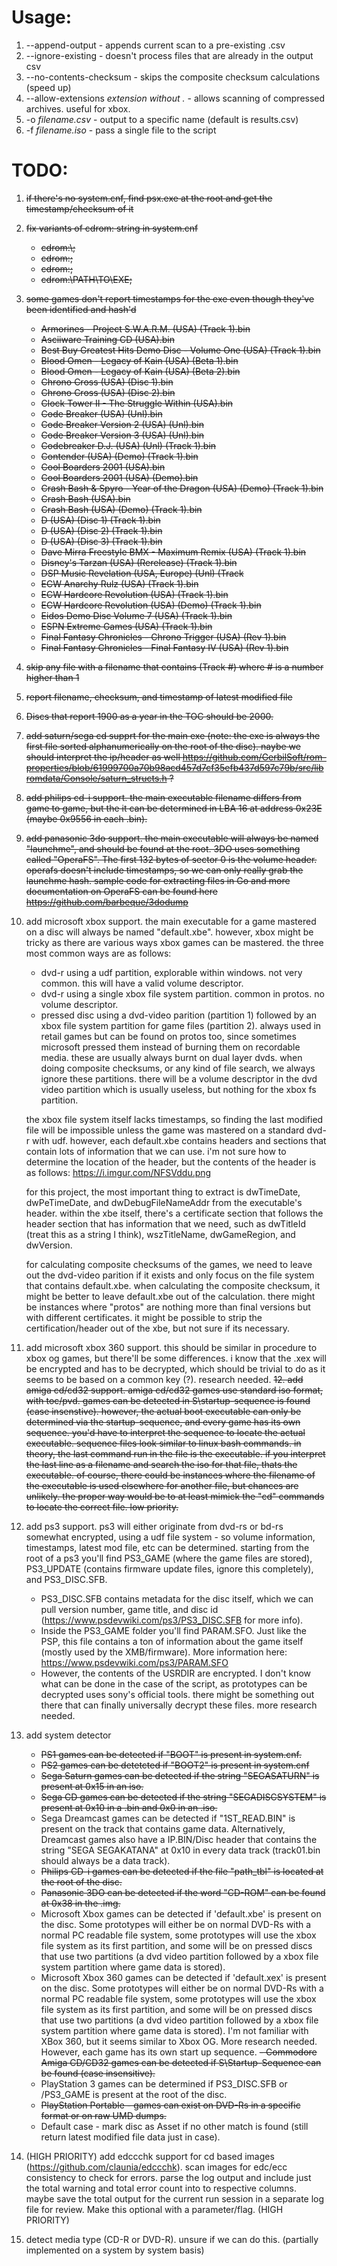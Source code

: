 # Usage:
1. --append-output - appends current scan to a pre-existing .csv
2. --ignore-existing - doesn't process files that are already in the output csv
3. --no-contents-checksum - skips the composite checksum calculations (speed up)
4. --allow-extensions *extension without .* - allows scanning of compressed archives. useful for xbox.
5. -o *filename.csv* - output to a specific name (default is results.csv)
6. -f *filename.iso* - pass a single file to the script

# TODO:
1. ~~if there's no system.cnf, find psx.exe at the root and get the timestamp/checksum of it~~
2. ~~fix variants of cdrom: string in system.cnf~~
    - ~~cdrom:\\;~~
	- ~~cdrom:;~~
	- ~~cdrom:\;~~
	- ~~cdrom:\PATH\TO\EXE;~~
3. ~~some games don't report timestamps for the exe even though they've been identified and hash'd~~
	- ~~Armorines - Project S.W.A.R.M. (USA) (Track 1).bin~~
	- ~~Asciiware Training CD (USA).bin~~
	- ~~Best Buy Greatest Hits Demo Disc - Volume One (USA) (Track 1).bin~~
	- ~~Blood Omen - Legacy of Kain (USA) (Beta 1).bin~~
	- ~~Blood Omen - Legacy of Kain (USA) (Beta 2).bin~~
	- ~~Chrono Cross (USA) (Disc 1).bin~~
	- ~~Chrono Cross (USA) (Disc 2).bin~~
	- ~~Clock Tower II - The Struggle Within (USA).bin~~
	- ~~Code Breaker (USA) (Unl).bin~~
	- ~~Code Breaker Version 2 (USA) (Unl).bin~~
	- ~~Code Breaker Version 3 (USA) (Unl).bin~~
	- ~~Codebreaker D.J. (USA) (Unl) (Track 1).bin~~
	- ~~Contender (USA) (Demo) (Track 1).bin~~
	- ~~Cool Boarders 2001 (USA).bin~~
	- ~~Cool Boarders 2001 (USA) (Demo).bin~~
	- ~~Crash Bash & Spyro - Year of the Dragon (USA) (Demo) (Track 1).bin~~
	- ~~Crash Bash (USA).bin~~
	- ~~Crash Bash (USA) (Demo) (Track 1).bin~~
	- ~~D (USA) (Disc 1) (Track 1).bin~~
	- ~~D (USA) (Disc 2) (Track 1).bin~~
	- ~~D (USA) (Disc 3) (Track 1).bin~~
	- ~~Dave Mirra Freestyle BMX - Maximum Remix (USA) (Track 1).bin~~
	- ~~Disney's Tarzan (USA) (Rerelease) (Track 1).bin~~
	- ~~DSP Music Revelation (USA, Europe) (Unl) (Track~~
	- ~~ECW Anarchy Rulz (USA) (Track 1).bin~~
	- ~~ECW Hardcore Revolution (USA) (Track 1).bin~~
	- ~~ECW Hardcore Revolution (USA) (Demo) (Track 1).bin~~
	- ~~Eidos Demo Disc Volume 7 (USA) (Track 1).bin~~
	- ~~ESPN Extreme Games (USA) (Track 1).bin~~
	- ~~Final Fantasy Chronicles - Chrono Trigger (USA) (Rev 1).bin~~
	- ~~Final Fantasy Chronicles - Final Fantasy IV (USA) (Rev 1).bin~~
4. ~~skip any file with a filename that contains (Track #) where # is a number higher than 1~~
5. ~~report filename, checksum, and timestamp of latest modified file~~
6. ~~Discs that report 1900 as a year in the TOC should be 2000.~~
7. ~~add saturn/sega cd supprt for the main exe (note: the exe is always the first file sorted alphanumerically on the root of the disc). naybe we should interpret the ip/header as well https://github.com/GerbilSoft/rom-properties/blob/61999700a70b98acd457d7cf35efb437d597c79b/src/libromdata/Console/saturn_structs.h ?~~
8. ~~add philips cd-i support. the main executable filename differs from game to game, but the it can be determined in LBA 16 at address 0x23E (maybe 0x9556 in each .bin).~~
9. ~~add panasonic 3do support. the main executable will always be named "launchme", and should be found at the root.  3DO uses something called "OperaFS". The first 132 bytes of sector 0 is the volume header. operafs doesn't include timestamps, so we can only really grab the launchme hash. sample code for extracting files in Go and more documentation on OperaFS can be found here https://github.com/barbeque/3dodump~~
10. add microsoft xbox support. the main executable for a game mastered on a disc will always be named "default.xbe". however, xbox might be tricky as there are various ways xbox games can be mastered. the three most common ways are as follows:
    - dvd-r using a udf partition, explorable within windows. not very common. this will have a valid volume descriptor.
    - dvd-r using a single xbox file system partition. common in protos. no volume descriptor.
    - pressed disc using a dvd-video parition (partition 1) followed by an xbox file system partition for game files (partition 2). always used in retail games but can be found on protos too, since sometimes microsoft pressed them instead of burning them on recordable media. these are usually always burnt on dual layer dvds. when doing composite checksums, or any kind of file search, we always ignore these partitions. there will be a volume descriptor in the dvd video partition which is usually useless, but nothing for the xbox fs partition.
    
    the xbox file system itself lacks timestamps, so finding the last modified file will be impossible unless the game was mastered on a standard dvd-r with udf. however, each default.xbe contains headers and sections that contain lots of information that we can use. i'm not sure how to determine the location of the header, but the contents of the header is as follows: https://i.imgur.com/NFSVddu.png
    
    for this project, the most important thing to extract is dwTimeDate, dwPeTimeDate, and dwDebugFileNameAddr from the executable's header. within the xbe itself, there's a certificate section that follows the header section that has information that we need, such as dwTitleId (treat this as a string I think), wszTitleName, dwGameRegion, and dwVersion.
    
    for calculating composite checksums of the games, we need to leave out the dvd-video parition if it exists and only focus on the file system that contains default.xbe. when calculating the composite checksum, it might be better to leave default.xbe out of the calculation. there might be instances where "protos" are nothing more than final versions but with different certificates. it might be possible to strip the certification/header out of the xbe, but not sure if its necessary.
11. add microsoft xbox 360 support. this should be similar in procedure to xbox og games, but there'll be some differences. i know that the .xex will be encrypted and has to be decrypted, which should be trivial to do as it seems to be based on a common key (?). research needed.
~~12. add amiga cd/cd32 support. amiga cd/cd32 games use standard iso format, with toc/pvd. games can be detected in S\startup-sequence is found (case insenstive). however, the actual boot executable can only be determined via the startup-sequence, and every game has its own sequence. you'd have to interpret the sequence to locate the actual executable. sequence files look similar to linux bash commands. in theory, the last command run in the file is the executable. if you interpret the last line as a filename and search the iso for that file, thats the executable. of course, there could be instances where the filename of the executable is used elsewhere for another file, but chances are unlikely. the proper way would be to at least mimick the "cd" commands to locate the correct file. low priority.~~
13. add ps3 support. ps3 will either originate from dvd-rs or bd-rs somewhat encrypted, using a udf file system - so volume information, timestamps, latest mod file, etc can be determined. starting from the root of a ps3 you'll find PS3_GAME (where the game files are stored), PS3_UPDATE (contains firmware update files, ignore this completely), and PS3_DISC.SFB. 
    - PS3_DISC.SFB contains metadata for the disc itself, which we can pull version number, game title, and disc id (https://www.psdevwiki.com/ps3/PS3_DISC.SFB for more info).
    - Inside the PS3_GAME folder you'll find PARAM.SFO. Just like the PSP, this file contains a ton of information about the game itself (mostly used by the XMB/firmware). More information here: https://www.psdevwiki.com/ps3/PARAM.SFO
    - However, the contents of the USRDIR are encrypted. I don't know what can be done in the case of the script, as prototypes can be decrypted uses sony's official tools. there might be something out there that can finally universally decrypt these files. more research needed.
14. add system detector
    - ~~PS1 games can be detected if "BOOT" is present in system.cnf.~~
    - ~~PS2 games can be detetcted if "BOOT2" is present in system.cnf~~
    - ~~Sega Saturn games can be detected if the string "SEGASATURN" is present at 0x15 in an iso.~~
    - ~~Sega CD games can be detected if the string "SEGADISCSYSTEM" is present at 0x10 in a .bin and 0x0 in an .iso.~~
    - Sega Dreamcast games can be detected if "1ST_READ.BIN" is present on the track that contains game data. Alternatively, Dreamcast games also have a IP.BIN/Disc header that contains the string "SEGA SEGAKATANA" at 0x10 in every data track (track01.bin should always be a data track).
    - ~~Philips CD-i games can be detected if the file "path_tbl" is located at the root of the disc.~~
    - ~~Panasonic 3DO can be detected if the word "CD-ROM" can be found at 0x38 in the .img.~~
    - Microsoft Xbox games can be detected if 'default.xbe' is present on the disc. Some prototypes will either be on normal DVD-Rs with a normal PC readable file system, some prototypes will use the xbox file system as its first partition, and some will be on pressed discs that use two partitions (a dvd video partition followed by a xbox file system partition where game data is stored).
    - Microsoft Xbox 360 games can be detected if 'default.xex' is present on the disc. Some prototypes will either be on normal DVD-Rs with a normal PC readable file system, some prototypes will use the xbox file system as its first partition, and some will be on pressed discs that use two partitions (a dvd video partition followed by a xbox file system partition where game data is stored). I'm not familiar with XBox 360, but it seems similar to Xbox OG. More research needed. However, each game has its own start up sequence.
    ~~- Commodore Amiga CD/CD32 games can be detected if S\Startup-Sequence can be found (case insensitive).~~ 
    - PlayStation 3 games can be determined if PS3_DISC.SFB or /PS3_GAME is present at the root of the disc.
    - ~~PlayStation Portable - games can exist on DVD-Rs in a specific format or on raw UMD dumps.~~
    - Default case - mark disc as Asset if no other match is found (still return latest modified file data just in case).
15. (HIGH PRIORITY) add edccchk support for cd based images (https://github.com/claunia/edccchk). scan images for edc/ecc consistency to check for errors. parse the log output and include just the total warning and total error count into to respective columns. maybe save the total output for the current run session in a separate log file for review. Make this optional with a parameter/flag. (HIGH PRIORITY)
16. detect media type (CD-R or DVD-R). unsure if we can do this. (partially implemented on a system by system basis)
